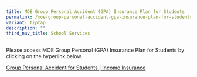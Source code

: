 ```yaml
---
title: MOE Group Personal Accident (GPA) Insurance Plan for Students
permalink: /moe-group-personal-accident-gpa-insurance-plan-for-students/
variant: tiptap
description: ""
third_nav_title: School Services
---
```

<p>Please access MOE Group Personal (GPA) Insurance Plan for Students by
clicking on the hyperlink below.</p>
<p><a href="https://www.income.com.sg/group-insurance-for-schools-and-centres-and-moe/group-personal-accident-for-students" rel="noopener noreferrer nofollow" target="_blank">Group Personal Accident for Students | Income Insurance</a>
</p>